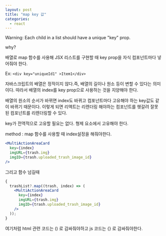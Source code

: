 ```yaml
---
layout: post
title: "map key 값"
categories:
  - react
---
```


Warning: Each child in a list should have a unique "key" prop.

why?

배열로 map 함수를 사용해 JSX 리스트를 구현할 때 key prop을 자식 컴포넌트마다 넣어줘야 한다.

Ex: `<div key="uniqueId1" >Item1</div>`

자바스크립트의 배열은 정적이지 않다.즉, 배열의 길이나 원소 등이 변할 수 있다는 의미이다. 따라서 배열의 index를 key prop으로 사용하는 것을 지양해야 한다.

배열의 원소의 순서가 바뀌면 index도 바뀌고 컴포넌트마다 고유해야 하는 key값도 같이 바뀌기 때문이다. 이렇게 되면 리액트는 리렌더링 해야하는 컴포넌트를 헷갈려 잘못된 컴포넌트를 리렌더링할 수 있다.

key가 전역적으로 고유할 필요는 없다. 형제 요소에서 고유해야 한다.

method : map 함수를 사용할 때 index설정을 해줘야한다.

```jsx
<MultiActionAreaCard
  key={index}
  imgURL={trash.img}
  imgID={trash.uploaded_trash_image_id}
/>
```

그리고 함수 넘길때

```jsx
{
  trashList?.map((trash, index) => (
    <MultiActionAreaCard
      key={index}
      imgURL={trash.img}
      imgID={trash.uploaded_trash_image_id}
    />
  ));
}
```

여기처럼 html 관련 코드는 () 로 감싸줘야하고 js 코드는 {} 로 감싸줘야한다.
